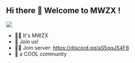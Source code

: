 ## Hi there 👋 Welcome to MWZX !
<img src="https://cdn.discordapp.com/attachments/947567034336677908/951163660007505940/standard.gif">

- 🙋‍♀️ It's MWZX
- 🌈 Join us!
- 👩‍💻 Join server: https://discord.gg/aS5qqJS4F8
- 🍿 a COOL community
